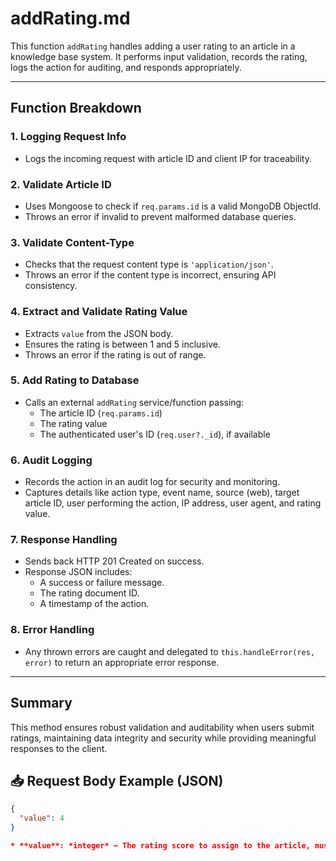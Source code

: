# addRating.md

This function `addRating` handles adding a user rating to an article in a knowledge base system. It performs input validation, records the rating, logs the action for auditing, and responds appropriately.

---

## Function Breakdown

### 1. Logging Request Info
- Logs the incoming request with article ID and client IP for traceability.

### 2. Validate Article ID
- Uses Mongoose to check if `req.params.id` is a valid MongoDB ObjectId.
- Throws an error if invalid to prevent malformed database queries.

### 3. Validate Content-Type
- Checks that the request content type is `'application/json'`.
- Throws an error if the content type is incorrect, ensuring API consistency.

### 4. Extract and Validate Rating Value
- Extracts `value` from the JSON body.
- Ensures the rating is between 1 and 5 inclusive.
- Throws an error if the rating is out of range.

### 5. Add Rating to Database
- Calls an external `addRating` service/function passing:
  - The article ID (`req.params.id`)
  - The rating value
  - The authenticated user's ID (`req.user?._id`), if available

### 6. Audit Logging
- Records the action in an audit log for security and monitoring.
- Captures details like action type, event name, source (web), target article ID, user performing the action, IP address, user agent, and rating value.

### 7. Response Handling
- Sends back HTTP 201 Created on success.
- Response JSON includes:
  - A success or failure message.
  - The rating document ID.
  - A timestamp of the action.

### 8. Error Handling
- Any thrown errors are caught and delegated to `this.handleError(res, error)` to return an appropriate error response.

---

## Summary
This method ensures robust validation and auditability when users submit ratings, maintaining data integrity and security while providing meaningful responses to the client.


## 📥 Request Body Example (JSON)

```json
{
  "value": 4
}

* **value**: *integer* — The rating score to assign to the article, must be between 1 and 5 inclusive.